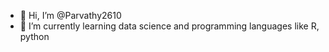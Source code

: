- 👋 Hi, I’m @Parvathy2610
- 🌱 I’m currently learning data science and programming languages like R, python

<!---
Parvathy2610/Parvathy2610 is a ✨ special ✨ repository because its `README.md` (this file) appears on your GitHub profile.
You can click the Preview link to take a look at your changes.
--->
